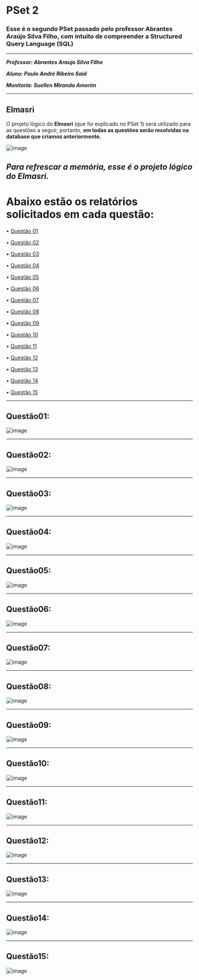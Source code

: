 # PSet 2
### Esse é o segundo PSet passado pelo professor Abrantes Araújo Silva Filho, com intuito de compreender a Structured Query Language (SQL)

---
***Professor: Abrantes Araujo Silva Filho***

***Aluno: Paulo André Ribeiro Said***

***Monitoria: Suellen Miranda Amorim***

---

## Elmasri

O projeto lógico do **Elmasri** (que foi explicado no PSet 1) será utilizado para as questões a seguir, portanto, **em todas as questões serão resolvidas na database que criamos anteriormente.**

![image](https://user-images.githubusercontent.com/103071726/164996413-9ba8b2d7-d05b-4763-8ffa-173a451386b8.png)

***Para refrescar a memória, esse é o projeto lógico do Elmasri.***
---

# Abaixo estão os relatórios solicitados em cada questão:
• [Questão 01](#questão01)   

• [Questão 02](#questão02)  

• [Questão 03](#questão03) 

• [Questão 04](#questão04)  

• [Questão 05](#questão05) 

• [Questão 06](#questão06)

• [Questão 07](#questão07)

• [Questão 08](#questão08)

• [Questão 09](#questão09)

• [Questão 10](#questão10)

• [Questão 11](#questão11)

• [Questão 12](#questão12)

• [Questão 13](#questão13)

• [Questão 14](#questão14)

• [Questão 15](#questão15)

---

## Questão01:

![image](https://user-images.githubusercontent.com/103071726/167473827-360f00fa-d9cc-4def-8e24-455ff9f3eab5.png)

---

## Questão02:

![image](https://user-images.githubusercontent.com/103071726/167474072-c85c06fc-6c76-4fdb-9750-84cc3c405f82.png)

---

## Questão03:

![image](https://user-images.githubusercontent.com/103071726/167474174-ae7abf2b-2acd-4c34-9d0a-928a0ca5119d.png)

---

## Questão04:

![image](https://user-images.githubusercontent.com/103071726/167474388-3363a09d-cd54-431d-9bcf-b3f649fac567.png)

---

## Questão05:

![image](https://user-images.githubusercontent.com/103071726/167474480-b3afb125-88c0-4482-b614-2a713a2600d8.png)

---

## Questão06:

![image](https://user-images.githubusercontent.com/103071726/167474559-9833d0ee-8b2d-4689-8611-e01f2979e711.png)

---

## Questão07:

![image](https://user-images.githubusercontent.com/103071726/167474671-0616c3ac-9426-4c1d-b84f-99f43879f98d.png)

---

## Questão08:

![image](https://user-images.githubusercontent.com/103071726/167474974-5c921c96-092c-45ca-95e8-e5b43403afae.png)

---

## Questão09:

![image](https://user-images.githubusercontent.com/103071726/167475061-7fed8a48-358c-469f-a1a1-53323dd91038.png)

---

## Questão10:

![image](https://user-images.githubusercontent.com/103071726/167475145-7ed225fe-6ed5-44ec-97ab-96f9197f355d.png)

---

## Questão11:

![image](https://user-images.githubusercontent.com/103071726/167475218-abb175d2-b9c5-4891-bf88-06bac37bb35f.png)

---

## Questão12:

![image](https://user-images.githubusercontent.com/103071726/167475308-29cf5550-6fb5-4dc6-8a9b-714df5b14300.png)

---

## Questão13:

![image](https://user-images.githubusercontent.com/103071726/167486406-d604ee14-d463-489b-a514-09178eea42c9.png)

---

## Questão14:

![image](https://user-images.githubusercontent.com/103071726/167486533-11aa8306-b49a-4a72-8b5b-d56f374ef3fe.png)

---

## Questão15:

![image](https://user-images.githubusercontent.com/103071726/167487691-893fb90b-a711-4c10-81eb-7515d9775db8.png)
